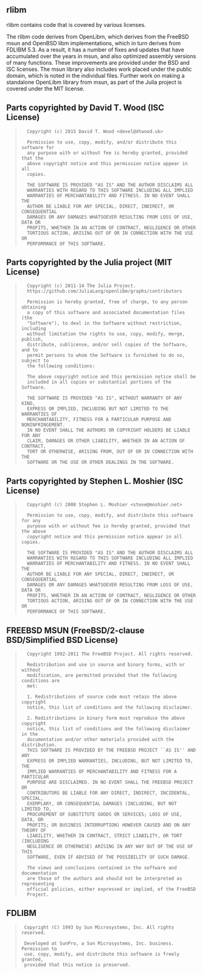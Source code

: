## rlibm

rlibm contains code that is covered by various licenses.

The rlibm code derives from OpenLibm, which derives from the FreeBSD msun and
OpenBSD libm implementations, which in turn derives from FDLIBM 5.3. As a
result, it has a number of fixes and updates that have accumulated over the
years in msun, and also optimized assembly versions of many functions. These
improvements are provided under the BSD and ISC licenses. The msun library
also includes work placed under the public domain, which is noted in the
individual files. Further work on making a standalone OpenLibm library from
msun, as part of the Julia project is covered under the MIT license.

## Parts copyrighted by David T. Wood (ISC License)

>       Copyright (c) 2015 David T. Wood <devel@dtwood.uk>
>
>       Permission to use, copy, modify, and/or distribute this software for
>       any purpose with or without fee is hereby granted, provided that the
>       above copyright notice and this permission notice appear in all
>       copies.
>
>       THE SOFTWARE IS PROVIDED "AS IS" AND THE AUTHOR DISCLAIMS ALL
>       WARRANTIES WITH REGARD TO THIS SOFTWARE INCLUDING ALL IMPLIED
>       WARRANTIES OF MERCHANTABILITY AND FITNESS. IN NO EVENT SHALL THE
>       AUTHOR BE LIABLE FOR ANY SPECIAL, DIRECT, INDIRECT, OR CONSEQUENTIAL
>       DAMAGES OR ANY DAMAGES WHATSOEVER RESULTING FROM LOSS OF USE, DATA OR
>       PROFITS, WHETHER IN AN ACTION OF CONTRACT, NEGLIGENCE OR OTHER
>       TORTIOUS ACTION, ARISING OUT OF OR IN CONNECTION WITH THE USE OR
>       PERFORMANCE OF THIS SOFTWARE.

## Parts copyrighted by the Julia project (MIT License)

>       Copyright (c) 2011-14 The Julia Project.
>       https://github.com/JuliaLang/openlibm/graphs/contributors
>
>       Permission is hereby granted, free of charge, to any person obtaining
>       a copy of this software and associated documentation files (the
>       "Software"), to deal in the Software without restriction, including
>       without limitation the rights to use, copy, modify, merge, publish,
>       distribute, sublicense, and/or sell copies of the Software, and to
>       permit persons to whom the Software is furnished to do so, subject to
>       the following conditions:
>
>       The above copyright notice and this permission notice shall be
>       included in all copies or substantial portions of the Software.
>
>       THE SOFTWARE IS PROVIDED "AS IS", WITHOUT WARRANTY OF ANY KIND,
>       EXPRESS OR IMPLIED, INCLUDING BUT NOT LIMITED TO THE WARRANTIES OF
>       MERCHANTABILITY, FITNESS FOR A PARTICULAR PURPOSE AND NONINFRINGEMENT.
>       IN NO EVENT SHALL THE AUTHORS OR COPYRIGHT HOLDERS BE LIABLE FOR ANY
>       CLAIM, DAMAGES OR OTHER LIABILITY, WHETHER IN AN ACTION OF CONTRACT,
>       TORT OR OTHERWISE, ARISING FROM, OUT OF OR IN CONNECTION WITH THE
>       SOFTWARE OR THE USE OR OTHER DEALINGS IN THE SOFTWARE.

## Parts copyrighted by Stephen L. Moshier (ISC License)

>       Copyright (c) 2008 Stephen L. Moshier <steve@moshier.net>
>
>       Permission to use, copy, modify, and distribute this software for any
>       purpose with or without fee is hereby granted, provided that the above
>       copyright notice and this permission notice appear in all copies.
>
>       THE SOFTWARE IS PROVIDED "AS IS" AND THE AUTHOR DISCLAIMS ALL
>       WARRANTIES WITH REGARD TO THIS SOFTWARE INCLUDING ALL IMPLIED
>       WARRANTIES OF MERCHANTABILITY AND FITNESS. IN NO EVENT SHALL THE
>       AUTHOR BE LIABLE FOR ANY SPECIAL, DIRECT, INDIRECT, OR CONSEQUENTIAL
>       DAMAGES OR ANY DAMAGES WHATSOEVER RESULTING FROM LOSS OF USE, DATA OR
>       PROFITS, WHETHER IN AN ACTION OF CONTRACT, NEGLIGENCE OR OTHER
>       TORTIOUS ACTION, ARISING OUT OF OR IN CONNECTION WITH THE USE OR
>       PERFORMANCE OF THIS SOFTWARE.

## FREEBSD MSUN (FreeBSD/2-clause BSD/Simplified BSD License)

>       Copyright 1992-2011 The FreeBSD Project. All rights reserved.
>
>       Redistribution and use in source and binary forms, with or without
>       modification, are permitted provided that the following conditions are
>       met:
>
>       1. Redistributions of source code must retain the above copyright
>       notice, this list of conditions and the following disclaimer.
>
>       2. Redistributions in binary form must reproduce the above copyright
>       notice, this list of conditions and the following disclaimer in the
>       documentation and/or other materials provided with the distribution.
>       THIS SOFTWARE IS PROVIDED BY THE FREEBSD PROJECT ``AS IS'' AND ANY
>       EXPRESS OR IMPLIED WARRANTIES, INCLUDING, BUT NOT LIMITED TO, THE
>       IMPLIED WARRANTIES OF MERCHANTABILITY AND FITNESS FOR A PARTICULAR
>       PURPOSE ARE DISCLAIMED. IN NO EVENT SHALL THE FREEBSD PROJECT OR
>       CONTRIBUTORS BE LIABLE FOR ANY DIRECT, INDIRECT, INCIDENTAL, SPECIAL,
>       EXEMPLARY, OR CONSEQUENTIAL DAMAGES (INCLUDING, BUT NOT LIMITED TO,
>       PROCUREMENT OF SUBSTITUTE GOODS OR SERVICES; LOSS OF USE, DATA, OR
>       PROFITS; OR BUSINESS INTERRUPTION) HOWEVER CAUSED AND ON ANY THEORY OF
>       LIABILITY, WHETHER IN CONTRACT, STRICT LIABILITY, OR TORT (INCLUDING
>       NEGLIGENCE OR OTHERWISE) ARISING IN ANY WAY OUT OF THE USE OF THIS
>       SOFTWARE, EVEN IF ADVISED OF THE POSSIBILITY OF SUCH DAMAGE.
>
>       The views and conclusions contained in the software and documentation
>       are those of the authors and should not be interpreted as representing
>       official policies, either expressed or implied, of the FreeBSD
>       Project.

## FDLIBM

>      Copyright (C) 1993 by Sun Microsystems, Inc. All rights reserved.
>
>      Developed at SunPro, a Sun Microsystems, Inc. business.  Permission to
>      use, copy, modify, and distribute this software is freely granted,
>      provided that this notice is preserved.

